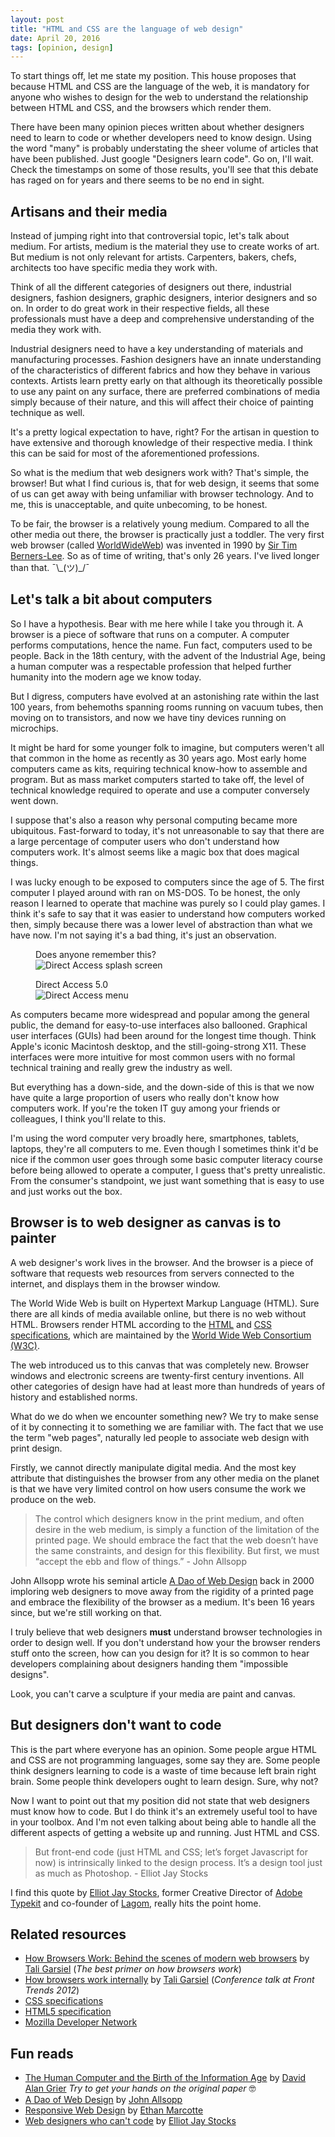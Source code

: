 ```yaml
---
layout: post
title: "HTML and CSS are the language of web design"
date: April 20, 2016
tags: [opinion, design]
---
```

To start things off, let me state my position. This house proposes that because HTML and CSS are the language of the web, it is mandatory for anyone who wishes to design for the web to understand the relationship between HTML and CSS, and the browsers which render them.

There have been many opinion pieces written about whether designers need to learn to code or whether developers need to know design. Using the word "many" is probably understating the sheer volume of articles that have been published. Just google "Designers learn code". Go on, I'll wait. Check the timestamps on some of those results, you'll see that this debate has raged on for years and there seems to be no end in sight.

## Artisans and their media

Instead of jumping right into that controversial topic, let's talk about medium. For artists, medium is the material they use to create works of art. But medium is not only relevant for artists. Carpenters, bakers, chefs, architects too have specific media they work with. 

Think of all the different categories of designers out there, industrial designers, fashion designers, graphic designers, interior designers and so on. In order to do great work in their respective fields, all these professionals must have a deep and comprehensive understanding of the media they work with.

Industrial designers need to have a key understanding of materials and manufacturing processes. Fashion designers have an innate understanding of the characteristics of different fabrics and how they behave in various contexts. Artists learn pretty early on that although its theoretically possible to use any paint on any surface, there are preferred combinations of media simply because of their nature, and this will affect their choice of painting technique as well.

It's a pretty logical expectation to have, right? For the artisan in question to have extensive and thorough knowledge of their respective media. I think this can be said for most of the aforementioned professions. 

So what is the medium that web designers work with? That's simple, the browser! But what I find curious is, that for web design, it seems that some of us can get away with being unfamiliar with browser technology. And to me, this is unacceptable, and quite unbecoming, to be honest.

To be fair, the browser is a relatively young medium. Compared to all the other media out there, the browser is practically just a toddler. The very first web browser (called [WorldWideWeb](http://info.cern.ch/NextBrowser.html)) was invented in 1990 by [Sir Tim Berners-Lee](https://www.w3.org/People/Berners-Lee/). So as of time of writing, that's only 26 years. I've lived longer than that. <span class="kaomoji">¯\\\_(ツ)\_/¯</span>

## Let's talk a bit about computers

So I have a hypothesis. Bear with me here while I take you through it. A browser is a piece of software that runs on a computer. A computer performs computations, hence the name. Fun fact, computers used to be people. Back in the 18th century, with the advent of the Industrial Age, being a human computer was a respectable profession that helped further humanity into the modern age we know today. 

But I digress, computers have evolved at an astonishing rate within the last 100 years, from behemoths spanning rooms running on vacuum tubes, then moving on to transistors, and now we have tiny devices running on microchips. 

It might be hard for some younger folk to imagine, but computers weren't all that common in the home as recently as 30 years ago. Most early home computers came as kits, requiring technical know-how to assemble and program. But as mass market computers started to take off, the level of technical knowledge required to operate and use a computer conversely went down. 

I suppose that's also a reason why personal computing became more ubiquitous. Fast-forward to today, it's not unreasonable to say that there are a large percentage of computer users who don't understand how computers work. It's almost seems like a magic box that does magical things.

I was lucky enough to be exposed to computers since the age of 5. The first computer I played around with ran on MS-DOS. To be honest, the only reason I learned to operate that machine was purely so I could play games. I think it's safe to say that it was easier to understand how computers worked then, simply because there was a lower level of abstraction than what we have now. I'm not saying it's a bad thing, it's just an observation.

<div class="figure-wrapper">
  <figure class="two-col">
    <figcaption>Does anyone remember this?</figcaption>
    <img src="{{ site.url }}/images/posts/code-design/da.jpg" srcset="{{ site.url }}/images/posts/code-design/da@2x.jpg 2x" alt="Direct Access splash screen"/>
  </figure>
  <figure class="two-col">
    <figcaption>Direct Access 5.0</figcaption>
    <img src="{{ site.url }}/images/posts/code-design/da2.jpg" srcset="{{ site.url }}/images/posts/code-design/da2@2x.jpg 2x" alt="Direct Access menu"/>
  </figure>
</div>

As computers became more widespread and popular among the general public, the demand for easy-to-use interfaces also ballooned. Graphical user interfaces (GUIs) had been around for the longest time though. Think Apple's iconic Macintosh desktop, and the still-going-strong X11. These interfaces were more intuitive for most common users with no formal technical training and really grew the industry as well. 

But everything has a down-side, and the down-side of this is that we now have quite a large proportion of users who really don't know how computers work. If you're the token IT guy among your friends or colleagues, I think you'll relate to this.

I'm using the word computer very broadly here, smartphones, tablets, laptops, they're all computers to me. Even though I sometimes think it'd be nice if the common user goes through some basic computer literacy course before being allowed to operate a computer, I guess that's pretty unrealistic. From the consumer's standpoint, we just want something that is easy to use and just works out the box.

## Browser is to web designer as canvas is to painter

A web designer's work lives in the browser. And the browser is a piece of software that requests web resources from servers connected to the internet, and displays them in the browser window. 

The World Wide Web is built on Hypertext Markup Language (HTML). Sure there are all kinds of media available online, but there is no web without HTML. Browsers render HTML according to the [HTML](https://www.w3.org/TR/html/) and [CSS specifications](https://www.w3.org/Style/CSS/specs.en.html), which are maintained by the [World Wide Web Consortium (W3C)](https://www.w3.org/).

The web introduced us to this canvas that was completely new. Browser windows and electronic screens are twenty-first century inventions. All other categories of design have had at least more than hundreds of years of history and established norms. 

What do we do when we encounter something new? We try to make sense of it by connecting it to something we are familiar with. The fact that we use the term "web pages", naturally led people to associate web design with print design.

Firstly, we cannot directly manipulate digital media. And the most key attribute that distinguishes the browser from any other media on the planet is that we have very limited control on how users consume the work we produce on the web.

> The control which designers know in the print medium, and often desire in the web medium, is simply a function of the limitation of the printed page. We should embrace the fact that the web doesn’t have the same constraints, and design for this flexibility. But first, we must “accept the ebb and flow of things.” - John Allsopp

John Allsopp wrote his seminal article [A Dao of Web Design](http://alistapart.com/article/dao) back in 2000 imploring web designers to move away from the rigidity of a printed page and embrace the flexibility of the browser as a medium. It's been 16 years since, but we're still working on that. 

I truly believe that web designers **must** understand browser technologies in order to design well. If you don't understand how your the browser renders stuff onto the screen, how can you design for it? It is so common to hear developers complaining about designers handing them "impossible designs".

Look, you can't carve a sculpture if your media are paint and canvas.

## But designers don't want to code

This is the part where everyone has an opinion. Some people argue HTML and CSS are not programming languages, some say they are. Some people think designers learning to code is a waste of time because left brain right brain. Some people think developers ought to learn design. Sure, why not?

Now I want to point out that my position did not state that web designers must know how to code. But I do think it's an extremely useful tool to have in your toolbox. And I'm not even talking about being able to handle all the different aspects of getting a website up and running. Just HTML and CSS.

> But front-end code (just HTML and CSS; let’s forget Javascript for now) is intrinsically linked to the design process. It’s a design tool just as much as Photoshop. - Elliot Jay Stocks

I find this quote by [Elliot Jay Stocks](http://www.elliotjaystocks.com/), former Creative Director of [Adobe Typekit](https://typekit.com/) and co-founder of [Lagom](http://www.readlagom.com/), really hits the point home. 

## Related resources

- [How Browsers Work: Behind the scenes of modern web browsers](http://www.html5rocks.com/en/tutorials/internals/howbrowserswork/) by [Tali Garsiel](http://taligarsiel.com/) (*The best primer on how browsers work*)
- [How browsers work internally](https://vimeo.com/44182484) by [Tali Garsiel](http://taligarsiel.com/) (*Conference talk at Front Trends 2012*)
- [CSS specifications](https://www.w3.org/Style/CSS/specs.en.html)
- [HTML5 specification](https://www.w3.org/TR/html/)
- [Mozilla Developer Network](https://developer.mozilla.org/en-US/)

## Fun reads

- [The Human Computer and the Birth of the Information Age](http://www.philsoc.org/2001Spring/2132transcript.html) by [David Alan Grier](http://www.dagrier.net/) *Try to get your hands on the original paper* <span class="emoji">🤓</span>
- [A Dao of Web Design](http://alistapart.com/article/dao) by [John Allsopp](http://www.johnfallsopp.com/)
- [Responsive Web Design](http://alistapart.com/article/responsive-web-design) by [Ethan Marcotte](http://ethanmarcotte.com/)
- [Web designers who can't code](http://www.elliotjaystocks.com/blog/web-designers-who-cant-code/) by [Elliot Jay Stocks](http://www.elliotjaystocks.com/)
